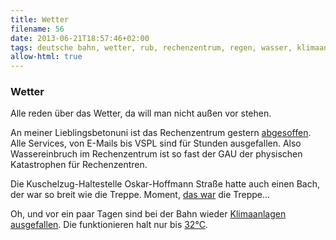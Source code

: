 ```yaml
---
title: Wetter
filename: 56
date: 2013-06-21T18:57:46+02:00
tags: deutsche bahn, wetter, rub, rechenzentrum, regen, wasser, klimaanlage
allow-html: true
---
```

### Wetter

<p>Alle reden über das Wetter, da will man nicht außen vor stehen.</p>

<p>An meiner Lieblingsbetonuni ist das Rechenzentrum gestern <a href="http://aktuell.ruhr-uni-bochum.de/meldung/2013/06/meld01462.html.de">abgesoffen</a>. Alle Services, von E-Mails bis VSPL sind für Stunden ausgefallen. Also Wassereinbruch im Rechenzentrum ist so fast der GAU der physischen Katastrophen für Rechenzentren.</p>

<p>Die Kuschelzug-Haltestelle Oskar-Hoffmann Straße hatte auch einen Bach, der war so breit wie die Treppe. Moment, <a href="https://www.facebook.com/photo.php?v=3138921329418">das war</a> die Treppe...</p>

<p>Oh, und vor ein paar Tagen sind bei der Bahn wieder <a href="http://www.spiegel.de/reise/aktuell/klimaanlagen-ausgefallen-bahn-stoppt-mehrere-zuegen-a-906536.html">Klimaanlagen ausgefallen</a>. Die funktionieren halt nur bis <a href="http://www.youtube.com/watch?v=wXjhszy2f9w">32°C</a>.</p>


